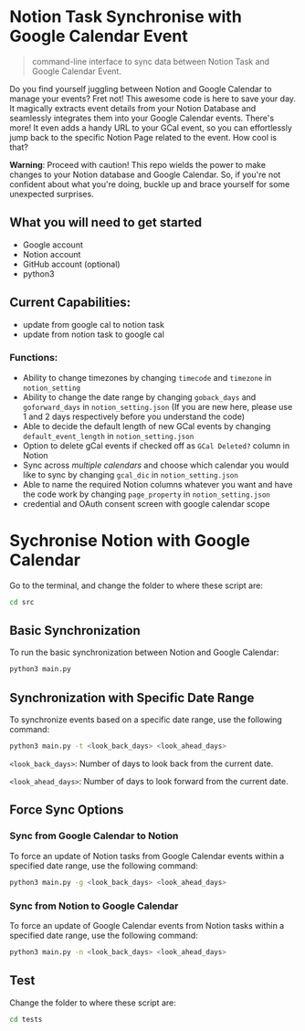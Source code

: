 # Notion Task Synchronise with Google Calendar Event

> command-line interface to sync data between Notion Task and Google Calendar Event.

Do you find yourself juggling between Notion and Google Calendar to manage your events? Fret not! This awesome code is here to save your day. It magically extracts event details from your Notion Database and seamlessly integrates them into your Google Calendar events. There's more! It even adds a handy URL to your GCal event, so you can effortlessly jump back to the specific Notion Page related to the event. How cool is that?

**Warning**: Proceed with caution! This repo wields the power to make changes to your Notion database and Google Calendar. So, if you're not confident about what you're doing, buckle up and brace yourself for some unexpected surprises.

## What you will need to get started

- Google account
- Notion account
- GitHub account (optional)
- python3

## Current Capabilities:

- update from google cal to notion task
- update from notion task to google cal

### Functions:

- Ability to change timezones by changing `timecode` and `timezone` in `notion_setting`
- Ability to change the date range by changing `goback_days` and `goforward_days` in `notion_setting.json` (If you are new here, please use 1 and 2 days respectively before you understand the code)
- Able to decide the default length of new GCal events by changing `default_event_length` in `notion_setting.json`
- Option to delete gCal events if checked off as `GCal Deleted?` column in Notion
- Sync across _multiple calendars_ and choose which calendar you would like to sync by changing `gcal_dic` in `notion_setting.json`
- Able to name the required Notion columns whatever you want and have the code work by changing `page_property` in `notion_setting.json`
- credential and OAuth consent screen with google calendar scope

# Sychronise Notion with Google Calendar

Go to the terminal, and change the folder to where these script are:

```bash
cd src
```

## Basic Synchronization

To run the basic synchronization between Notion and Google Calendar:

```bash
python3 main.py
```

## Synchronization with Specific Date Range

To synchronize events based on a specific date range, use the following command:

```bash
python3 main.py -t <look_back_days> <look_ahead_days>
```

`<look_back_days>`: Number of days to look back from the current date.

`<look_ahead_days>`: Number of days to look forward from the current date.

## Force Sync Options

### Sync from Google Calendar to Notion

To force an update of Notion tasks from Google Calendar events within a specified date range, use the following command:

```bash
python3 main.py -g <look_back_days> <look_ahead_days>
```

### Sync from Notion to Google Calendar

To force an update of Google Calendar events from Notion tasks within a specified date range, use the following command:

```bash
python3 main.py -n <look_back_days> <look_ahead_days>
```

## Test

Change the folder to where these script are:

```bash
cd tests
```
